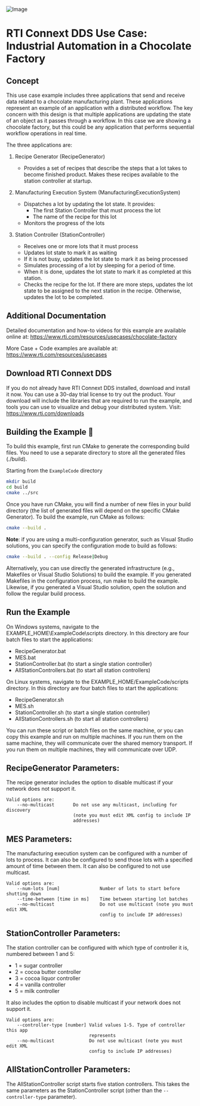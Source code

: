 ![Image](https://www.rti.com/hubfs/RTI_Oct2016/Images/rti-logounit.png)

 RTI Connext DDS Use Case:
 Industrial Automation in a Chocolate Factory
=======================================================================

Concept
-------
This use case example includes three applications that send and receive
data related to a chocolate manufacturing plant.  These applications
represent an example of an application with a distributed workflow. The
key concern with this design is that multiple applications are updating
the state of an object as it passes through a workflow.  In this case we are
showing a chocolate factory, but this could be any application that performs
sequential workflow operations in real time.

The three applications are:

1. Recipe Generator (RecipeGenerator)
    - Provides a set of recipes that describe the steps that a lot
      takes to become finished product. Makes these recipes available to the
      station controller at startup.

2. Manufacturing Execution System (ManufacturingExecutionSystem)
    - Dispatches a lot by updating the lot state.  It provides:
        - The first Station Controller that must process the lot
        - The name of the recipe for this lot
    - Monitors the progress of the lots

3. Station Controller (StationController)
    - Receives one or more lots that it must process
    - Updates lot state to mark it as waiting
    - If it is not busy, updates the lot state to mark it as being
      processed
    - Simulates processing of a lot by sleeping for a period of time.
    - When it is done, updates the lot state to mark it as completed
      at this station.
    - Checks the recipe for the lot. If there are more steps, updates
      the lot state to be assigned to the next station in the recipe.
      Otherwise, updates the lot to be completed.


Additional Documentation
------------------------
Detailed documentation and how-to videos for this example are available online at:
  https://www.rti.com/resources/usecases/chocolate-factory

More Case + Code examples are available at:
  https://www.rti.com/resources/usecases


Download RTI Connext DDS
------------------------
If you do not already have RTI Connext DDS installed, download and install it
now. You can use a 30-day trial license to try out the product. Your download
will include the libraries that are required to run the example, and tools you
can use to visualize and debug your distributed system.
Visit: https://www.rti.com/downloads


Building the Example :wrench:
-----------------------------

To build this example, first run CMake to generate the corresponding build
files. You need to use a separate directory to store all the generated
files (./build).

Starting from the `ExampleCode` directory
```sh
mkdir build
cd build
cmake ../src
```

Once you have run CMake, you will find a number of new files in your build
directory (the list of generated files will depend on the specific CMake
Generator). To build the example, run CMake as follows:

```sh
cmake --build .
```

**Note**: if you are using a multi-configuration generator, such as Visual
Studio solutions, you can specify the configuration mode to build as follows:

```sh
cmake --build . --config Release|Debug
```

Alternatively, you can use directly the generated infrastructure (e.g.,
Makefiles or Visual Studio Solutions) to build the example. If you generated
Makefiles in the configuration process, run make to build the example. Likewise,
if you generated a Visual Studio solution, open the solution and follow the
regular build process.

Run the Example
---------------
On Windows systems, navigate to the EXAMPLE_HOME\ExampleCode\scripts directory.
In this directory are four batch files to start the applications:
  - RecipeGenerator.bat
  - MES.bat
  - StationController.bat (to start a single station controller)
  - AllStationControllers.bat (to start all station controllers)

On Linux systems, navigate to the EXAMPLE_HOME/ExampleCode/scripts directory.
In this directory are four batch files to start the applications:
  - RecipeGenerator.sh
  - MES.sh
  - StationController.sh (to start a single station controller)
  - AllStationControllers.sh (to start all station controllers)

You can run these script or batch files on the same machine, or you can copy
this example and run on multiple machines. If you run them on the same machine,
they will communicate over the shared memory transport. If you run them on
multiple machines, they will communicate over UDP.


RecipeGenerator Parameters:
--------------------------
The recipe generator includes the option to disable multicast if your network
does not support it.
```
Valid options are:
    --no-multicast       Do not use any multicast, including for discovery
                         (note you must edit XML config to include IP
                         addresses)
```

MES Parameters:
---------------
The manufacturing execution system can be configured with a number of lots to
process.  It can also be configured to send those lots with a specified amount
of time between them.  It can also be configured to not use multicast.
```
Valid options are:
    --num-lots [num]               Number of lots to start before shutting down
    --time-between [time in ms]    Time between starting lot batches
    --no-multicast                 Do not use multicast (note you must edit XML
                                   config to include IP addresses)
```

StationController Parameters:
-----------------------------
The station controller can be configured with which type of controller it is,
numbered between 1 and 5:
  * 1 = sugar controller
  * 2 = cocoa butter controller
  * 3 = cocoa liquor controller
  * 4 = vanilla controller
  * 5 = milk controller

It also includes the option to disable multicast if
your network does not support it.
```
Valid options are:
    --controller-type [number] Valid values 1-5. Type of controller this app
                               represents
    --no-multicast             Do not use multicast (note you must edit XML
                               config to include IP addresses)
```

AllStationController Parameters:
--------------------------------
The AllStationController script starts five station controllers.  This takes
the same parameters as the StationController script (other than the
`--controller-type` parameter).
